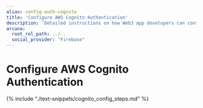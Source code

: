 ```yaml
---
alias: config-auth-cognito
title: 'Configure AWS Cognito Authentication'
description: 'Detailed instructions on how Web3 app developers can configure AWS Cognito authentication to onboard users in apps that are integrated with the Arcana Auth SDK.'
arcana:
  root_rel_path: ../..
  social_provider: "Firebase"
---
```


# Configure AWS Cognito Authentication

{% include "./text-snippets/cognito_config_steps.md" %}